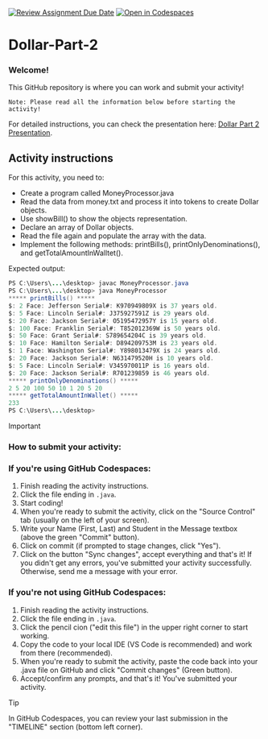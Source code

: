 [![Review Assignment Due Date](https://classroom.github.com/assets/deadline-readme-button-22041afd0340ce965d47ae6ef1cefeee28c7c493a6346c4f15d667ab976d596c.svg)](https://classroom.github.com/a/vGvcvGUB)
[![Open in Codespaces](https://classroom.github.com/assets/launch-codespace-2972f46106e565e64193e422d61a12cf1da4916b45550586e14ef0a7c637dd04.svg)](https://classroom.github.com/open-in-codespaces?assignment_repo_id=19446758)
# Dollar-Part-2

### Welcome!
This GitHub repository is where you can work and submit your activity!
```text
Note: Please read all the information below before starting the activity!
```

For detailed instructions, you can check the presentation here: [Dollar Part 2 Presentation](https://docs.google.com/presentation/d/19VC1f3kXq2NZyCwGemFLaRSYUh940h4P1FGS2pNQz2s/edit?usp=sharing).

## Activity instructions
For this activity, you need to:

- Create a program called MoneyProcessor.java
- Read the data from money.txt and process it into tokens 
to create Dollar objects. 
- Use showBill() to show the objects representation.
- Declare an array of Dollar objects.
- Read the file again and populate the array with the data. 
- Implement the following methods: printBills(), printOnlyDenominations(), and 
getTotalAmountInWalltet().

Expected output:

```java
PS C:\Users\...\desktop> javac MoneyProcessor.java
PS C:\Users\...\desktop> java MoneyProcessor
***** printBills() *****
$: 2 Face: Jefferson Serial#: K970949809X is 37 years old.
$: 5 Face: Lincoln Serial#: J375927591Z is 29 years old.
$: 20 Face: Jackson Serial#: O5195472957Y is 15 years old.
$: 100 Face: Franklin Serial#: T852012369W is 50 years old.
$: 50 Face: Grant Serial#: S789654204C is 39 years old.
$: 10 Face: Hamilton Serial#: D894209753M is 23 years old.
$: 1 Face: Washington Serial#: Y898013479X is 24 years old.
$: 20 Face: Jackson Serial#: N631479520H is 10 years old.
$: 5 Face: Lincoln Serial#: V345970011P is 16 years old.
$: 20 Face: Jackson Serial#: R701239859 is 46 years old.
***** printOnlyDenominations() *****
2 5 20 100 50 10 1 20 5 20
***** getTotalAmountInWallet() *****
233
PS C:\Users\...\desktop>
```


> [!IMPORTANT]
> ### How to submit your activity:

### If you're using GitHub Codespaces:

1. Finish reading the activity instructions.
2. Click the file ending in `.java`.
3. Start coding!
4. When you're ready to submit the activity, click on the "Source Control" tab (usually on the left of your screen).
5. Write your Name (First, Last) and Student in the Message textbox (above the green "Commit" button). 
6. Click on commit (if prompted to stage changes, click "Yes").
7. Click on the button "Sync changes", accept everything and that's it!
If you didn't get any errors, you've submitted your activity successfully. Otherwise, send me a message with your error.

### If you're not using GitHub Codespaces:

1. Finish reading the activity instructions.
2. Click the file ending in `.java`.
3. Click the pencil cion ("edit this file") in the upper right corner to start working.
4. Copy the code to your local IDE (VS Code is recommended) and work from there (recommended).
5. When you're ready to submit the activity, paste the code back into your .java file on GitHub and click "Commit changes" (Green button).
6. Accept/confirm any prompts, and that's it! You've submitted your activity.

>[!TIP]
>In GitHub Codespaces, you can review your last submission in the "TIMELINE" section (bottom left corner).
